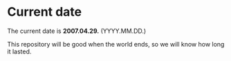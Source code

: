 # Current date

The current date is **2007.04.29.** (YYYY.MM.DD.)

This repository will be good when the world ends, so we will know how long it lasted.